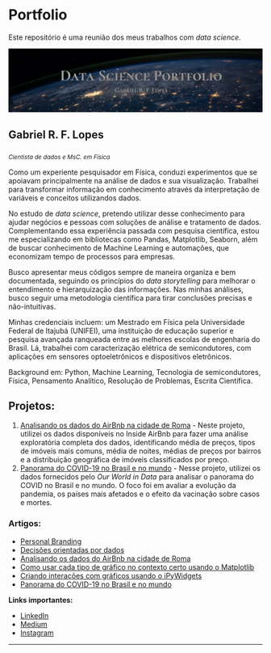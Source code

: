 # Portfolio

Este repositório é uma reunião dos meus trabalhos com _data science_.

<p align="center">
  <img src="LinkedIn cover - 1 (3).png" >
</p>

## Gabriel R. F. Lopes
<sub>*Cientista de dados e MsC. em Física*</sub>

Como um experiente pesquisador em Física, conduzi experimentos que se apoiavam principalmente na análise de dados e sua visualização. Trabalhei para transformar informação em conhecimento através da interpretação de variáveis e conceitos utilizandos dados.

No estudo de _data science_, pretendo utilizar desse conhecimento para ajudar negócios e pessoas com soluções de análise e tratamento de dados. Complementando essa experiência passada com pesquisa científica, estou me especializando em bibliotecas como Pandas, Matplotlib, Seaborn, além de buscar conhecimento de Machine Learning e automações, que economizam tempo de processos para empresas. 

Busco apresentar meus códigos sempre de maneira organiza e bem documentada, seguindo os princípios do _data storytelling_ para melhorar o entendimento e hierarquização das informações. Nas minhas análises, busco seguir uma metodologia científica para tirar conclusões precisas e não-intuitivas.

Minhas credenciais incluem: um Mestrado em Física pela Universidade Federal de Itajubá (UNIFEI), uma instituição de educação superior e pesquisa avançada ranqueada entre as melhores escolas de engenharia do Brasil. Lá, trabalhei com caracterização elétrica de semicondutores, com aplicações em sensores optoeletrônicos e dispositivos eletrônicos.

Background em: Python, Machine Learning, Tecnologia de semicondutores, Física, Pensamento Analítico, Resolução de Problemas, Escrita Científica.

## Projetos:

1. [Analisando os dados do AirBnb na cidade de Roma](https://github.com/gabrielrflopes/Rome_Airbnb_Data_Analysis) - Neste projeto, utilizei os dados disponíveis no Inside AirBnb para fazer uma análise exploratória completa dos dados, identificando média de preços, tipos de imóveis mais comuns, média de noites, médias de preços por bairros e a distribuição geográfica de imóveis classificados por preço.
2. [Panorama do COVID-19 no Brasil e no mundo](https://github.com/gabrielrflopes/covid_project) - Nesse projeto, utilizei os dados fornecidos pelo *Our World in Data* para analisar o panorama do COVID no Brasil e no mundo. O foco foi em avaliar a evolução da pandemia, os países mais afetados e o efeito da vacinação sobre casos e mortes.

### Artigos:

* [Personal Branding](https://www.linkedin.com/pulse/urg%25C3%25AAncia-de-causar-uma-boa-impress%25C3%25A3o-gabriel-ribeiro-ferreira-lopes/?trackingId=EjBT1icNTLeqkPLBvieGOQ%3D%3D)
* [Decisões orientadas por dados](https://www.linkedin.com/pulse/alguns-fatos-incontest%C3%A1veis-sobre-decis%C3%A3o-orientada-gabriel/)
* [Analisando os dados do AirBnb na cidade de Roma](https://grflopes.medium.com/analisando-os-dados-do-airbnb-na-cidade-de-roma-4ee6af13bbdc) 
* [Como usar cada tipo de gráfico no contexto certo usando o Matplotlib](https://grflopes.medium.com/como-usar-cada-tipo-de-gr%C3%A1fico-no-contexto-certo-usando-o-matplotlib-c640bbcdfe79)
* [Criando interações com gráficos usando o iPyWidgets](https://medium.com/@grflopes/criando-intera%C3%A7%C3%B5es-com-gr%C3%A1ficos-usando-o-ipywidgets-49a83dad43ec)
* [Panorama do COVID-19 no Brasil e no mundo](https://medium.com/@grflopes/panorama-do-covid-19-no-brasil-e-no-mundo-a67cfb94af5f)

**Links importantes:**
* [LinkedIn](https://www.linkedin.com/in/gabrielrflopes/)
* [Medium](https://medium.com/@grflopes)
* [Instagram](https://www.instagram.com/gabrielr.lopes/)

---
